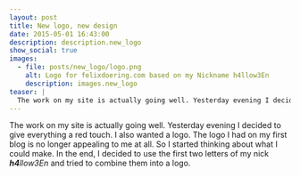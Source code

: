 ```yaml
---
layout: post
title: New logo, new design
date: 2015-05-01 16:43:00
description: description.new_logo
show_social: true
images:
  - file: posts/new_logo/logo.png
    alt: Logo for felixdoering.com based on my Nickname h4llow3En
    description: images.new_logo
teaser: |
  The work on my site is actually going well. Yesterday evening I decided to give everything a red touch. I also wanted a logo...
---
```

The work on my site is actually going well. Yesterday evening I decided to give everything a red touch. I also wanted a logo. The logo I had on my first blog is no longer appealing to me at all. So I started thinking about what I could make. In the end, I decided to use the first two letters of my nick _**h4**llow3En_ and tried to combine them into a logo.
